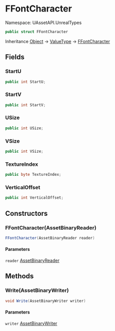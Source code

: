 # FFontCharacter

Namespace: UAssetAPI.UnrealTypes

```csharp
public struct FFontCharacter
```

Inheritance [Object](https://docs.microsoft.com/en-us/dotnet/api/system.object) → [ValueType](https://docs.microsoft.com/en-us/dotnet/api/system.valuetype) → [FFontCharacter](./uassetapi.unrealtypes.ffontcharacter.md)

## Fields

### **StartU**

```csharp
public int StartU;
```

### **StartV**

```csharp
public int StartV;
```

### **USize**

```csharp
public int USize;
```

### **VSize**

```csharp
public int VSize;
```

### **TextureIndex**

```csharp
public byte TextureIndex;
```

### **VerticalOffset**

```csharp
public int VerticalOffset;
```

## Constructors

### **FFontCharacter(AssetBinaryReader)**

```csharp
FFontCharacter(AssetBinaryReader reader)
```

#### Parameters

`reader` [AssetBinaryReader](./uassetapi.assetbinaryreader.md)<br>

## Methods

### **Write(AssetBinaryWriter)**

```csharp
void Write(AssetBinaryWriter writer)
```

#### Parameters

`writer` [AssetBinaryWriter](./uassetapi.assetbinarywriter.md)<br>
